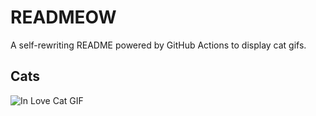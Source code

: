 # READMEOW

A self-rewriting README powered by GitHub Actions to display cat gifs.

## Cats

![In Love Cat GIF](https://media2.giphy.com/media/v1.Y2lkPTlhY2QwMmRhY3Z4Nmt2bjg5NWd1Y25jZDB6aHF6MW4yZnV2OWt2MzFtdTc1MXV5ZCZlcD12MV9naWZzX3NlYXJjaCZjdD1n/MDJ9IbxxvDUQM/200.gif)
